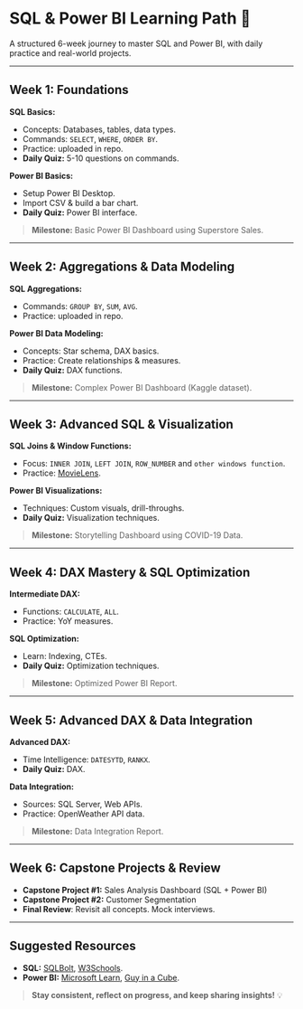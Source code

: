 # SQL & Power BI Learning Path 🚀

A structured 6-week journey to master SQL and Power BI, with daily practice and real-world projects.

---

## Week 1: Foundations

**SQL Basics:**
- Concepts: Databases, tables, data types.
- Commands: `SELECT`, `WHERE`, `ORDER BY`.
- Practice: uploaded in repo.
- **Daily Quiz:** 5-10 questions on commands.

**Power BI Basics:**
- Setup Power BI Desktop.
- Import CSV & build a bar chart.
- **Daily Quiz:** Power BI interface.

> **Milestone:** Basic Power BI Dashboard using Superstore Sales.

---

## Week 2: Aggregations & Data Modeling

**SQL Aggregations:**
- Commands: `GROUP BY`, `SUM`, `AVG`.
- Practice: uploaded in repo.

**Power BI Data Modeling:**
- Concepts: Star schema, DAX basics.
- Practice: Create relationships & measures.
- **Daily Quiz:** DAX functions.

> **Milestone:** Complex Power BI Dashboard (Kaggle dataset).

---

## Week 3: Advanced SQL & Visualization

**SQL Joins & Window Functions:**
- Focus: `INNER JOIN`, `LEFT JOIN`, `ROW_NUMBER` and `other windows function`.
- Practice: [MovieLens](https://grouplens.org/datasets/movielens/).

**Power BI Visualizations:**
- Techniques: Custom visuals, drill-throughs.
- **Daily Quiz:** Visualization techniques.

> **Milestone:** Storytelling Dashboard using COVID-19 Data.

---

## Week 4: DAX Mastery & SQL Optimization

**Intermediate DAX:**
- Functions: `CALCULATE`, `ALL`.
- Practice: YoY measures.

**SQL Optimization:**
- Learn: Indexing, CTEs.
- **Daily Quiz:** Optimization techniques.

> **Milestone:** Optimized Power BI Report.

---

## Week 5: Advanced DAX & Data Integration

**Advanced DAX:**
- Time Intelligence: `DATESYTD`, `RANKX`.
- **Daily Quiz:** DAX.

**Data Integration:**
- Sources: SQL Server, Web APIs.
- Practice: OpenWeather API data.

> **Milestone:** Data Integration Report.

---

## Week 6: Capstone Projects & Review

- **Capstone Project #1:** Sales Analysis Dashboard (SQL + Power BI)
- **Capstone Project #2:** Customer Segmentation
- **Final Review**: Revisit all concepts. Mock interviews.

---

## Suggested Resources

- **SQL:** [SQLBolt](https://www.sqlbolt.com), [W3Schools](https://www.w3schools.com/sql/).
- **Power BI:** [Microsoft Learn](https://learn.microsoft.com/power-bi), [Guy in a Cube](https://www.youtube.com/user/guyinacube).

> **Stay consistent, reflect on progress, and keep sharing insights!** 💡
